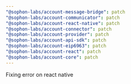 ```yaml
---
"@sophon-labs/account-message-bridge": patch
"@sophon-labs/account-communicator": patch
"@sophon-labs/account-react-native": patch
"@sophon-labs/account-connector": patch
"@sophon-labs/account-provider": patch
"@sophon-labs/account-api-sdk": patch
"@sophon-labs/account-eip6963": patch
"@sophon-labs/account-react": patch
"@sophon-labs/account-core": patch
---
```


Fixing error on react native
